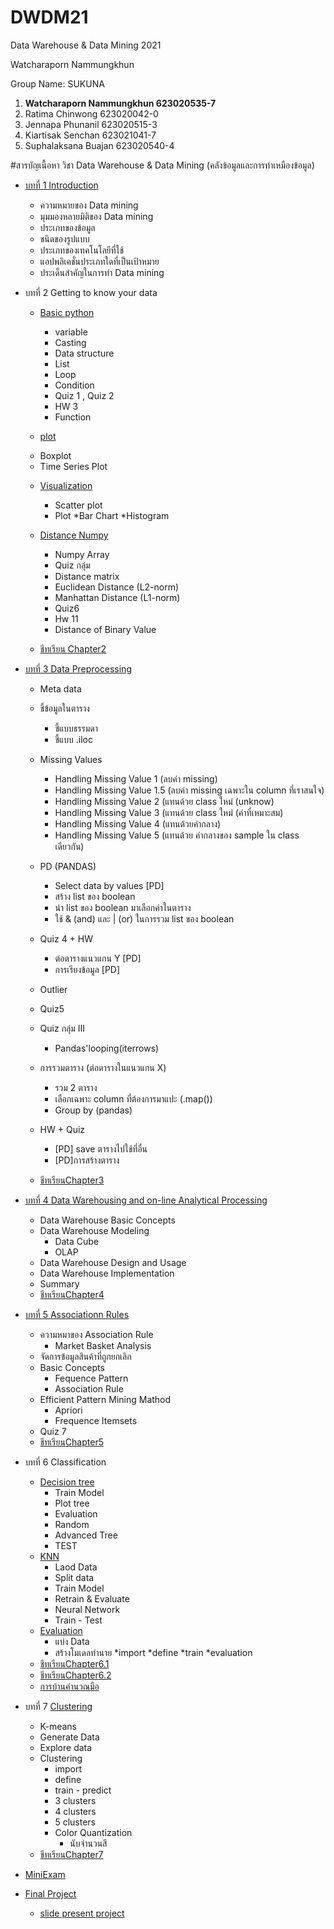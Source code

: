 # DWDM21

Data Warehouse &amp; Data Mining 2021

Watcharaporn Nammungkhun 

Group Name: SUKUNA

1. **Watcharaporn Nammungkhun 623020535-7**
2. Ratima Chinwong 623020042-0
3. Jennapa Phunanil 623020515-3
4. Kiartisak Senchan 623021041-7
5. Suphalaksana Buajan 623020540-4


#สารบัญเนื้อหา
วิชา Data Warehouse & Data Mining (คลังข้อมูลและการทำเหมืองข้อมูล)



* [บทที่ 1 Introduction](https://github.com/pondbaahh/DWDM21/blob/main/Chapter_1.ipynb)
  - ความหมายของ Data mining
  - มุมมองหลายมิติของ Data mining
  - ประเภทของข้อมูล
  - ชนิดของรูปแบบ
  - ประเภทของเทคโนโลยีที่ใช้
  - แอปพลิเคชั่นประเภทใดที่เป็นเป้าหมาย
  - ประเด็นสำคัญในการทำ Data mining

* บทที่ 2 Getting to know your data 
  * [Basic python](https://github.com/pondbaahh/DWDM21/blob/main/Data101(Chapter2).ipynb)
    - variable
    - Casting
    - Data structure
    - List
    - Loop
    - Condition
    - Quiz 1 , Quiz 2
    - HW 3
    - Function
    
   * [plot](https://github.com/pondbaahh/DWDM21/blob/main/Data102.ipynb)
   - Boxplot
   - Time Series Plot

  * [Visualization](https://github.com/pondbaahh/DWDM21/blob/main/Visualization.ipynb)
     - Scatter plot
     - Plot
        *Bar Chart
        *Histogram
   
  * [Distance Numpy](https://github.com/pondbaahh/DWDM21/blob/main/Distance_Numpy.ipynb)
     - Numpy Array
     - Quiz กลุ่ม
     - Distance matrix
     - Euclidean Distance (L2-norm)
     - Manhattan Distance (L1-norm)
     - Quiz6
     - Hw 11
     - Distance of Binary Value
  * [ชีทเรียน Chapter2](https://github.com/pondbaahh/DWDM21/blob/main/Chapter2.ipynb)


* [บทที่ 3 Data Preprocessing](https://github.com/pondbaahh/DWDM21/blob/main/Data_Preprocessing(Chapter_3).ipynb)
  * Meta data
  * ชี้ข้อมูลในตาราง
    - ชี้แบบธรรมดา
    - ชี้แบบ .iloc

  * Missing Values
    - Handling Missing Value 1 (ลบค่า missing)
    - Handling Missing Value 1.5 (ลบค่า missing เฉพาะใน column ที่เราสนใจ)
    - Handling Missing Value 2 (แทนด้วย class ใหม่ (unknow)
    - Handling Missing Value 3 (แทนด้วย class ใหม่ (ค่าที่เหมาะสม)
    - Handling Missing Value 4 (แทนด้วยค่ากลาง)
    - Handling Missing Value 5 (แทนด้วย ค่ากลางของ sample ใน class เดียวกัน)
  * PD (PANDAS)
    - Select data by values [PD]
    - สร้าง list ของ boolean
    - นำ list ของ boolean มาเลือกค่าในตาราง
    - ใช้ & (and) และ | (or) ในการรวม list ของ boolean
  * Quiz 4 + HW
    - ต่อตารางแนวแกน Y [PD]
    - การเรียงข้อมูล [PD]
  * Outlier
  * Quiz5
  * Quiz กลุ่ม III
    - Pandas'looping(iterrows)
  * การรวมตาราง (ต่อตารางในแนวแกน X)
    - รวม 2 ตาราง
    - เลือกเฉพาะ column ที่ต้องการมาแปะ (.map())
    - Group by (pandas)
  * HW + Quiz
    - [PD] save ตารางไปใช้ที่อื่น
    - [PD]การสร้างตาราง
  * [ชีทเรียนChapter3](https://github.com/pondbaahh/DWDM21/blob/main/03Preprocessing.pdf)



* [บทที่ 4 Data Warehousing and on-line Analytical Processing](https://github.com/pondbaahh/DWDM21/blob/main/Chapter%204.pdf)
  * Data Warehouse Basic Concepts
  * Data Warehouse Modeling
     - Data Cube
     - OLAP
  * Data Warehouse Design and Usage
  * Data Warehouse Implementation
  * Summary
  * [ชีทเรียนChapter4](https://github.com/pondbaahh/DWDM21/blob/main/Chapter%204.pdf)



* [บทที่ 5 Associationn Rules](https://github.com/pondbaahh/DWDM21/blob/main/Chapter6_Association_Rules.ipynb)
  * ความหมาของ Association Rule
      - Market Basket Analysis
  * จัดการข้อมูลสินค้าที่ถูกยกเลิก
  * Basic Concepts
      - Fequence Pattern
      - Association Rule
  * Efficient Pattern Mining Mathod
      - Apriori
      - Frequence Itemsets
  * Quiz 7
  * [ชีทเรียนChapter5](https://github.com/pondbaahh/DWDM21/blob/main/Chapter%206.pdf)
 
 
 
* บทที่ 6 Classification
  * [Decision tree](https://github.com/pondbaahh/DWDM21/blob/main/Chapter7_Classification(Decision_Tree).ipynb)
    - Train Model
    - Plot tree
    - Evaluation
    - Random
    - Advanced Tree
    - TEST
  * [KNN](https://github.com/pondbaahh/DWDM21/blob/main/Chapter7_Classification_(KNN_NN).ipynb)
    - Laod Data
    - Split data
    - Train Model
    - Retrain & Evaluate
    - Neural Network
    - Train - Test
  * [Evaluation](https://github.com/pondbaahh/DWDM21/blob/main/Chapter7_Classification(Evalution).ipynb)
    - แบ่ง Data
    - สร้างโมเดลทำนาย
       *import
       *define
       *train
       *evaluation
  * [ชีทเรียนChapter6.1](https://github.com/pondbaahh/DWDM21/blob/main/Chapter%208.pdf)
  * [ชีทเรียนChapter6.2](https://github.com/pondbaahh/DWDM21/blob/main/Chap7%20Neural%20Network%20%26%20Confusion%20Matrix.pdf)
  * [การบ้านคำนวณมือ](https://github.com/pondbaahh/DWDM21/blob/main/%E0%B8%81%E0%B8%B2%E0%B8%A3%E0%B8%9A%E0%B9%89%E0%B8%B2%E0%B8%99%20chapter8.pdf)


* บทที่ 7 [Clustering](https://github.com/pondbaahh/DWDM21/blob/main/Chap8_Clustering.ipynb)
   * K-means
   * Generate Data
   * Explore data
   * Clustering
      - import
      - define
      - train - predict
      - 3 clusters
      - 4 clusters
      - 5 clusters
      - Color Quantization
          * นับจำนวนสี
  * [ชีทเรียนChapter7](https://github.com/pondbaahh/DWDM21/blob/main/10ClusBasic.pdf)
 


* [MiniExam](https://github.com/pondbaahh/DWDM21/blob/main/MiniExam.ipynb)

* [Final Project](https://github.com/pondbaahh/DWDM21/blob/main/Project_SUKUNA.ipynb)
  * [slide present project](https://github.com/pondbaahh/DWDM21/blob/main/Project.pdf)
  




